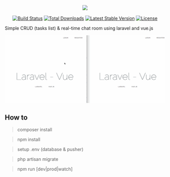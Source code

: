 <p align="center"><img src="https://laravel.com/assets/img/components/logo-laravel.svg"></p>

<p align="center">
<a href="https://travis-ci.org/laravel/framework"><img src="https://travis-ci.org/laravel/framework.svg" alt="Build Status"></a>
<a href="https://packagist.org/packages/laravel/framework"><img src="https://poser.pugx.org/laravel/framework/d/total.svg" alt="Total Downloads"></a>
<a href="https://packagist.org/packages/laravel/framework"><img src="https://poser.pugx.org/laravel/framework/v/stable.svg" alt="Latest Stable Version"></a>
<a href="https://packagist.org/packages/laravel/framework"><img src="https://poser.pugx.org/laravel/framework/license.svg" alt="License"></a>
</p>

<p>Simple CRUD (tasks list) & real-time chat room using laravel and vue.js</p>

<p align="center"><img src="https://raw.githubusercontent.com/ahmadharminto/laravel5.5-vuejs/master/public/chat-room.gif"></p>

## How to

> composer install

> npm install

> setup .env (database & pusher)

> php artisan migrate

> npm run [dev|prod|watch]
